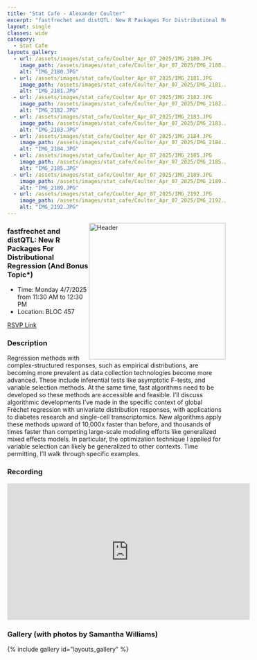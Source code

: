 ```yaml
---
title: "Stat Cafe - Alexander Coulter"
excerpt: "fastfrechet and distQTL: New R Packages For Distributional Regression (And Bonus Topic*)"
layout: single
classes: wide
category: 
  - Stat Cafe
layouts_gallery:
  - url: /assets/images/stat_cafe/Coulter_Apr_07_2025/IMG_2180.JPG
    image_path: /assets/images/stat_cafe/Coulter_Apr_07_2025/IMG_2180.JPG
    alt: "IMG_2180.JPG"
  - url: /assets/images/stat_cafe/Coulter_Apr_07_2025/IMG_2181.JPG
    image_path: /assets/images/stat_cafe/Coulter_Apr_07_2025/IMG_2181.JPG
    alt: "IMG_2181.JPG"
  - url: /assets/images/stat_cafe/Coulter_Apr_07_2025/IMG_2182.JPG
    image_path: /assets/images/stat_cafe/Coulter_Apr_07_2025/IMG_2182.JPG
    alt: "IMG_2182.JPG"
  - url: /assets/images/stat_cafe/Coulter_Apr_07_2025/IMG_2183.JPG
    image_path: /assets/images/stat_cafe/Coulter_Apr_07_2025/IMG_2183.JPG
    alt: "IMG_2183.JPG"
  - url: /assets/images/stat_cafe/Coulter_Apr_07_2025/IMG_2184.JPG
    image_path: /assets/images/stat_cafe/Coulter_Apr_07_2025/IMG_2184.JPG
    alt: "IMG_2184.JPG"
  - url: /assets/images/stat_cafe/Coulter_Apr_07_2025/IMG_2185.JPG
    image_path: /assets/images/stat_cafe/Coulter_Apr_07_2025/IMG_2185.JPG
    alt: "IMG_2185.JPG"
  - url: /assets/images/stat_cafe/Coulter_Apr_07_2025/IMG_2189.JPG
    image_path: /assets/images/stat_cafe/Coulter_Apr_07_2025/IMG_2189.JPG
    alt: "IMG_2189.JPG"
  - url: /assets/images/stat_cafe/Coulter_Apr_07_2025/IMG_2192.JPG
    image_path: /assets/images/stat_cafe/Coulter_Apr_07_2025/IMG_2192.JPG
    alt: "IMG_2192.JPG"
---
```



<img src="https://github.com/jeroda7105/tamusgsa.github.io/blob/master/assets/images/stat_cafe/Coulter_Apr_07_2025/IMG_2179.JPG?raw=true" alt="Header" width="315" style="float: right;"/> 



### fastfrechet and distQTL: New R Packages For Distributional Regression (And Bonus Topic*)

- Time: Monday 4/7/2025 from 11:30 AM to 12:30 PM
- Location: BLOC 457


[RSVP Link](<https://urldefense.com/v3/__https://forms.gle/GyWwts7ceXCSX8eA6__;!!KwNVnqRv!ELYOtzEfr3kEmd6Dkhuylpg1Ukm36JIhA1Wwy27UED7bwUy07gFwmlDR-blHxRTzeP4GiAcna8dUBMpqsdel8w$>)

### Description
Regression methods with complex-structured responses, such as empirical distributions, are becoming more prevalent as data collection technologies become more advanced.  These include inferential tests like asymptotic F-tests, and variable selection methods.  At the same time, fast algorithms need to be developed so these methods are accessible and feasible.  I’ll discuss algorithmic developments I’ve made in the specific context of global Fréchet regression with univariate distribution responses, with applications to diabetes research and single-cell transcriptomics.  New algorithms apply these methods upward of 10,000x faster than before, and thousands of times faster than competing large-scale modeling efforts like generalized mixed effects models.  In particular, the optimization technique I applied for variable selection can likely be generalized to other contexts.  Time permitting, I’ll walk through specific examples.

<!--
### Presentation
<iframe src="https://drive.google.com/file/d/1tN9MfS-UIcedYkMafjpg1VxsRcSM0t8T/preview" width="640" height="480" allow="autoplay"></iframe>
-->


### Recording
<iframe width="560" height="315" src="https://www.youtube.com/embed/4k2Cp6_qF8w?si=KPxNBAuZWUIRiC9M" title="YouTube video player" frameborder="0" allow="accelerometer; autoplay; clipboard-write; encrypted-media; gyroscope; picture-in-picture; web-share" referrerpolicy="strict-origin-when-cross-origin" allowfullscreen></iframe>


### Gallery (with photos by Samantha Williams)

{% include gallery id="layouts_gallery" %}

